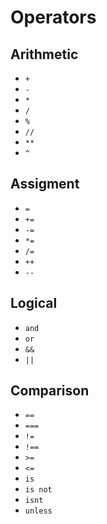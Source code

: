 # Operators

## Arithmetic

- `+`
- `-`
- `*`
- `/`
- `%`
- `//`
- `**`
- `^`

## Assigment

- `=`
- `+=`
- `-=`
- `*=`
- `/=`
- `++`
- `--`

## Logical

- `and`
- `or`
- `&&`
- `||`

## Comparison

- `==`
- `===`
- `!=`
- `!==`
- `>=`
- `<=`
- `is`
- `is not`
- `isnt`
- `unless`
